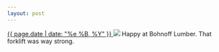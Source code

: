 ```yaml
---
layout: post
---
```


<p>
  <a href="/271">
    <time>{{ page.date | date: "%e %B, %Y" }}</time>
  </a>
  <a href="/271"><img src="{{ site.assets_url }}/271.jpg"/></a>
  <span>Happy at Bohnoff Lumber. That forklift was way strong.</span>
</p>
